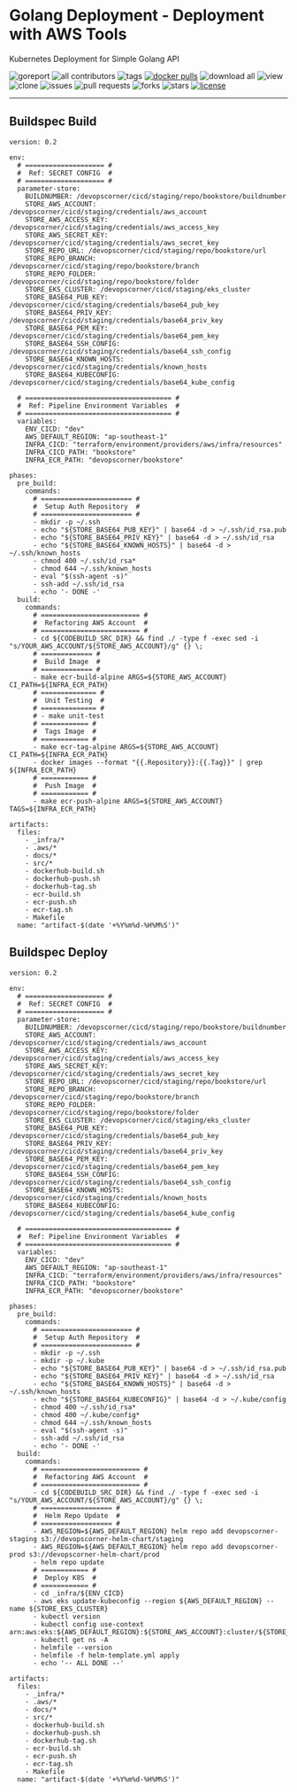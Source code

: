 # Golang Deployment - Deployment with AWS Tools

Kubernetes Deployment for Simple Golang API

![goreport](https://goreportcard.com/badge/github.com/devopscorner/golang-deployment)
![all contributors](https://img.shields.io/github/contributors/devopscorner/golang-deployment)
![tags](https://img.shields.io/github/v/tag/devopscorner/golang-deployment?sort=semver)
[![docker pulls](https://img.shields.io/docker/pulls/devopscorner/bookstore.svg)](https://hub.docker.com/r/devopscorner/bookstore/)
![download all](https://img.shields.io/github/downloads/devopscorner/golang-deployment/total.svg)
![view](https://views.whatilearened.today/views/github/devopscorner/golang-deployment.svg)
![clone](https://img.shields.io/badge/dynamic/json?color=success&label=clone&query=count&url=https://github.com/devopscorner/golang-deployment/blob/master/clone.json?raw=True&logo=github)
![issues](https://img.shields.io/github/issues/devopscorner/golang-deployment)
![pull requests](https://img.shields.io/github/issues-pr/devopscorner/golang-deployment)
![forks](https://img.shields.io/github/forks/devopscorner/golang-deployment)
![stars](https://img.shields.io/github/stars/devopscorner/golang-deployment)
[![license](https://img.shields.io/github/license/devopscorner/golang-deployment)](https://img.shields.io/github/license/devopscorner/golang-deployment)

---

## Buildspec Build

```
version: 0.2

env:
  # ==================== #
  #  Ref: SECRET CONFIG  #
  # ==================== #
  parameter-store:
    BUILDNUMBER: /devopscorner/cicd/staging/repo/bookstore/buildnumber
    STORE_AWS_ACCOUNT: /devopscorner/cicd/staging/credentials/aws_account
    STORE_AWS_ACCESS_KEY: /devopscorner/cicd/staging/credentials/aws_access_key
    STORE_AWS_SECRET_KEY: /devopscorner/cicd/staging/credentials/aws_secret_key
    STORE_REPO_URL: /devopscorner/cicd/staging/repo/bookstore/url
    STORE_REPO_BRANCH: /devopscorner/cicd/staging/repo/bookstore/branch
    STORE_REPO_FOLDER: /devopscorner/cicd/staging/repo/bookstore/folder
    STORE_EKS_CLUSTER: /devopscorner/cicd/staging/eks_cluster
    STORE_BASE64_PUB_KEY: /devopscorner/cicd/staging/credentials/base64_pub_key
    STORE_BASE64_PRIV_KEY: /devopscorner/cicd/staging/credentials/base64_priv_key
    STORE_BASE64_PEM_KEY: /devopscorner/cicd/staging/credentials/base64_pem_key
    STORE_BASE64_SSH_CONFIG: /devopscorner/cicd/staging/credentials/base64_ssh_config
    STORE_BASE64_KNOWN_HOSTS: /devopscorner/cicd/staging/credentials/known_hosts
    STORE_BASE64_KUBECONFIG: /devopscorner/cicd/staging/credentials/base64_kube_config

  # ===================================== #
  #  Ref: Pipeline Environment Variables  #
  # ===================================== #
  variables:
    ENV_CICD: "dev"
    AWS_DEFAULT_REGION: "ap-southeast-1"
    INFRA_CICD: "terraform/environment/providers/aws/infra/resources"
    INFRA_CICD_PATH: "bookstore"
    INFRA_ECR_PATH: "devopscorner/bookstore"

phases:
  pre_build:
    commands:
      # ======================= #
      #  Setup Auth Repository  #
      # ======================= #
      - mkdir -p ~/.ssh
      - echo "${STORE_BASE64_PUB_KEY}" | base64 -d > ~/.ssh/id_rsa.pub
      - echo "${STORE_BASE64_PRIV_KEY}" | base64 -d > ~/.ssh/id_rsa
      - echo "${STORE_BASE64_KNOWN_HOSTS}" | base64 -d > ~/.ssh/known_hosts
      - chmod 400 ~/.ssh/id_rsa*
      - chmod 644 ~/.ssh/known_hosts
      - eval "$(ssh-agent -s)"
      - ssh-add ~/.ssh/id_rsa
      - echo '- DONE -'
  build:
    commands:
      # ========================= #
      #  Refactoring AWS Account  #
      # ========================= #
      - cd ${CODEBUILD_SRC_DIR} && find ./ -type f -exec sed -i "s/YOUR_AWS_ACCOUNT/${STORE_AWS_ACCOUNT}/g" {} \;
      # ============= #
      #  Build Image  #
      # ============= #
      - make ecr-build-alpine ARGS=${STORE_AWS_ACCOUNT} CI_PATH=${INFRA_ECR_PATH}
      # ============== #
      #  Unit Testing  #
      # ============== #
      # - make unit-test
      # ============ #
      #  Tags Image  #
      # ============ #
      - make ecr-tag-alpine ARGS=${STORE_AWS_ACCOUNT} CI_PATH=${INFRA_ECR_PATH}
      - docker images --format "{{.Repository}}:{{.Tag}}" | grep ${INFRA_ECR_PATH}
      # ============ #
      #  Push Image  #
      # ============ #
      - make ecr-push-alpine ARGS=${STORE_AWS_ACCOUNT} TAGS=${INFRA_ECR_PATH}

artifacts:
  files:
    - _infra/*
    - .aws/*
    - docs/*
    - src/*
    - dockerhub-build.sh
    - dockerhub-push.sh
    - dockerhub-tag.sh
    - ecr-build.sh
    - ecr-push.sh
    - ecr-tag.sh
    - Makefile
  name: "artifact-$(date '+%Y%m%d-%H%M%S')"
```

## Buildspec Deploy

```
version: 0.2

env:
  # ==================== #
  #  Ref: SECRET CONFIG  #
  # ==================== #
  parameter-store:
    BUILDNUMBER: /devopscorner/cicd/staging/repo/bookstore/buildnumber
    STORE_AWS_ACCOUNT: /devopscorner/cicd/staging/credentials/aws_account
    STORE_AWS_ACCESS_KEY: /devopscorner/cicd/staging/credentials/aws_access_key
    STORE_AWS_SECRET_KEY: /devopscorner/cicd/staging/credentials/aws_secret_key
    STORE_REPO_URL: /devopscorner/cicd/staging/repo/bookstore/url
    STORE_REPO_BRANCH: /devopscorner/cicd/staging/repo/bookstore/branch
    STORE_REPO_FOLDER: /devopscorner/cicd/staging/repo/bookstore/folder
    STORE_EKS_CLUSTER: /devopscorner/cicd/staging/eks_cluster
    STORE_BASE64_PUB_KEY: /devopscorner/cicd/staging/credentials/base64_pub_key
    STORE_BASE64_PRIV_KEY: /devopscorner/cicd/staging/credentials/base64_priv_key
    STORE_BASE64_PEM_KEY: /devopscorner/cicd/staging/credentials/base64_pem_key
    STORE_BASE64_SSH_CONFIG: /devopscorner/cicd/staging/credentials/base64_ssh_config
    STORE_BASE64_KNOWN_HOSTS: /devopscorner/cicd/staging/credentials/known_hosts
    STORE_BASE64_KUBECONFIG: /devopscorner/cicd/staging/credentials/base64_kube_config

  # ===================================== #
  #  Ref: Pipeline Environment Variables  #
  # ===================================== #
  variables:
    ENV_CICD: "dev"
    AWS_DEFAULT_REGION: "ap-southeast-1"
    INFRA_CICD: "terraform/environment/providers/aws/infra/resources"
    INFRA_CICD_PATH: "bookstore"
    INFRA_ECR_PATH: "devopscorner/bookstore"

phases:
  pre_build:
    commands:
      # ======================= #
      #  Setup Auth Repository  #
      # ======================= #
      - mkdir -p ~/.ssh
      - mkdir -p ~/.kube
      - echo "${STORE_BASE64_PUB_KEY}" | base64 -d > ~/.ssh/id_rsa.pub
      - echo "${STORE_BASE64_PRIV_KEY}" | base64 -d > ~/.ssh/id_rsa
      - echo "${STORE_BASE64_KNOWN_HOSTS}" | base64 -d > ~/.ssh/known_hosts
      - echo "${STORE_BASE64_KUBECONFIG}" | base64 -d > ~/.kube/config
      - chmod 400 ~/.ssh/id_rsa*
      - chmod 400 ~/.kube/config*
      - chmod 644 ~/.ssh/known_hosts
      - eval "$(ssh-agent -s)"
      - ssh-add ~/.ssh/id_rsa
      - echo '- DONE -'
  build:
    commands:
      # ========================= #
      #  Refactoring AWS Account  #
      # ========================= #
      - cd ${CODEBUILD_SRC_DIR} && find ./ -type f -exec sed -i "s/YOUR_AWS_ACCOUNT/${STORE_AWS_ACCOUNT}/g" {} \;
      # ================== #
      #  Helm Repo Update  #
      # ================== #
      - AWS_REGION=${AWS_DEFAULT_REGION} helm repo add devopscorner-staging s3://devopscorner-helm-chart/staging
      - AWS_REGION=${AWS_DEFAULT_REGION} helm repo add devopscorner-prod s3://devopscorner-helm-chart/prod
      - helm repo update
      # ============ #
      #  Deploy K8S  #
      # ============ #
      - cd _infra/${ENV_CICD}
      - aws eks update-kubeconfig --region ${AWS_DEFAULT_REGION} --name ${STORE_EKS_CLUSTER}
      - kubectl version
      - kubectl config use-context arn:aws:eks:${AWS_DEFAULT_REGION}:${STORE_AWS_ACCOUNT}:cluster/${STORE_EKS_CLUSTER}
      - kubectl get ns -A
      - helmfile --version
      - helmfile -f helm-template.yml apply
      - echo '-- ALL DONE --'

artifacts:
  files:
    - _infra/*
    - .aws/*
    - docs/*
    - src/*
    - dockerhub-build.sh
    - dockerhub-push.sh
    - dockerhub-tag.sh
    - ecr-build.sh
    - ecr-push.sh
    - ecr-tag.sh
    - Makefile
  name: "artifact-$(date '+%Y%m%d-%H%M%S')"
```
